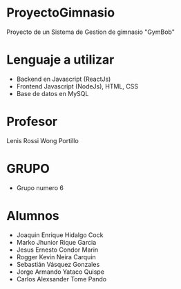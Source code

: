 # ProyectoGimnasio
Proyecto de un Sistema de Gestion de gimnasio "GymBob"
# Lenguaje a utilizar
- Backend en Javascript (ReactJs)
- Frontend Javascript (NodeJs), HTML, CSS
- Base de datos en MySQL
# Profesor
Lenis Rossi Wong Portillo
# GRUPO
- Grupo numero 6
# Alumnos
- Joaquin Enrique Hidalgo Cock
- Marko Jhunior Rique Garcia
- Jesus Ernesto Condor Marin
- Rogger Kevin Neira Carquin
- Sebastián Vásquez Gonzales
- Jorge Armando Yataco Quispe
- Carlos Alexsander Tome Pando
 
